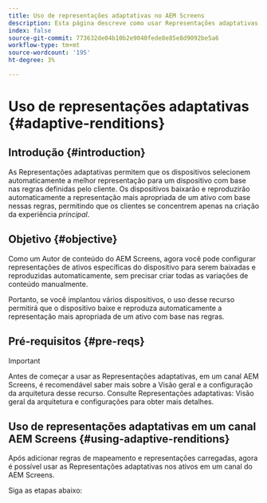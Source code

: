 ```yaml
---
title: Uso de representações adaptativas no AEM Screens
description: Esta página descreve como usar Representações adaptativas no AEM Screens.
index: false
source-git-commit: 773632de04b10b2e9040fede8e85e8d9092be5a6
workflow-type: tm+mt
source-wordcount: '195'
ht-degree: 3%

---
```


# Uso de representações adaptativas {#adaptive-renditions}

## Introdução {#introduction}

As Representações adaptativas permitem que os dispositivos selecionem automaticamente a melhor representação para um dispositivo com base nas regras definidas pelo cliente. Os dispositivos baixarão e reproduzirão automaticamente a representação mais apropriada de um ativo com base nessas regras, permitindo que os clientes se concentrem apenas na criação da experiência *principal*.

## Objetivo {#objective}

Como um Autor de conteúdo do AEM Screens, agora você pode configurar representações de ativos específicas do dispositivo para serem baixadas e reproduzidas automaticamente, sem precisar criar todas as variações de conteúdo manualmente.

Portanto, se você implantou vários dispositivos, o uso desse recurso permitirá que o dispositivo baixe e reproduza automaticamente a representação mais apropriada de um ativo com base nas regras.

## Pré-requisitos {#pre-reqs}

>[!IMPORTANT]
>Antes de começar a usar as Representações adaptativas, em um canal AEM Screens, é recomendável saber mais sobre a Visão geral e a configuração da arquitetura desse recurso. Consulte Representações adaptativas: Visão geral da arquitetura e configurações para obter mais detalhes.

## Uso de representações adaptativas em um canal AEM Screens {#using-adaptive-renditions}

Após adicionar regras de mapeamento e representações carregadas, agora é possível usar as Representações adaptativas nos ativos em um canal do AEM Screens.

Siga as etapas abaixo:



